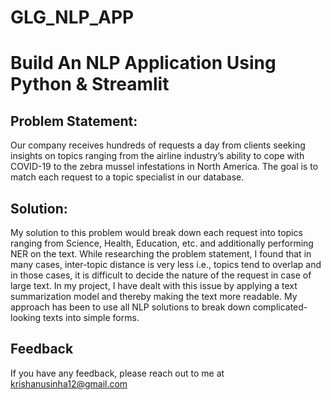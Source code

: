 # GLG_NLP_APP
# Build An NLP Application Using Python & Streamlit

## Problem Statement:
Our company receives hundreds of requests a day from clients seeking insights on topics ranging from the
airline industry’s ability to cope with COVID-19 to the zebra mussel infestations in North America. The goal is to match each request to a topic specialist in our database.

## Solution:
My solution to this problem would break down each request into topics ranging from Science, Health, Education, etc.
and additionally performing NER on the text. While researching the problem statement, I found that in many cases,
inter-topic distance is very less i.e., topics tend to overlap and in those cases, it is difficult to decide the nature
of the request in case of large text. In my project, I have dealt with this issue by applying a text summarization model
and thereby making the text more readable. My approach has been to use all NLP solutions to break down complicated-looking texts into simple forms.

## Feedback
If you have any feedback, please reach out to me at krishanusinha12@gmail.com

